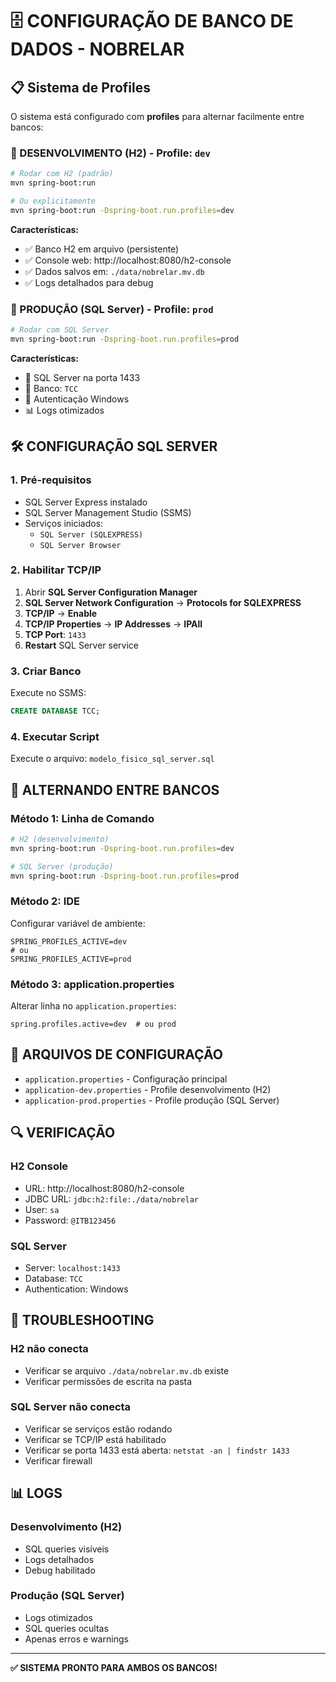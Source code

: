 # 🗄️ CONFIGURAÇÃO DE BANCO DE DADOS - NOBRELAR

## 📋 Sistema de Profiles

O sistema está configurado com **profiles** para alternar facilmente entre bancos:

### 🔧 DESENVOLVIMENTO (H2) - Profile: `dev`
```bash
# Rodar com H2 (padrão)
mvn spring-boot:run

# Ou explicitamente
mvn spring-boot:run -Dspring-boot.run.profiles=dev
```

**Características:**
- ✅ Banco H2 em arquivo (persistente)
- ✅ Console web: http://localhost:8080/h2-console
- ✅ Dados salvos em: `./data/nobrelar.mv.db`
- ✅ Logs detalhados para debug

### 🚀 PRODUÇÃO (SQL Server) - Profile: `prod`
```bash
# Rodar com SQL Server
mvn spring-boot:run -Dspring-boot.run.profiles=prod
```

**Características:**
- 🔗 SQL Server na porta 1433
- 🔗 Banco: `TCC`
- 🔗 Autenticação Windows
- 📊 Logs otimizados

## 🛠️ CONFIGURAÇÃO SQL SERVER

### 1. Pré-requisitos
- SQL Server Express instalado
- SQL Server Management Studio (SSMS)
- Serviços iniciados:
  - `SQL Server (SQLEXPRESS)`
  - `SQL Server Browser`

### 2. Habilitar TCP/IP
1. Abrir **SQL Server Configuration Manager**
2. **SQL Server Network Configuration** → **Protocols for SQLEXPRESS**
3. **TCP/IP** → **Enable**
4. **TCP/IP Properties** → **IP Addresses** → **IPAll**
5. **TCP Port**: `1433`
6. **Restart** SQL Server service

### 3. Criar Banco
Execute no SSMS:
```sql
CREATE DATABASE TCC;
```

### 4. Executar Script
Execute o arquivo: `modelo_fisico_sql_server.sql`

## 🔄 ALTERNANDO ENTRE BANCOS

### Método 1: Linha de Comando
```bash
# H2 (desenvolvimento)
mvn spring-boot:run -Dspring-boot.run.profiles=dev

# SQL Server (produção)
mvn spring-boot:run -Dspring-boot.run.profiles=prod
```

### Método 2: IDE
Configurar variável de ambiente:
```
SPRING_PROFILES_ACTIVE=dev
# ou
SPRING_PROFILES_ACTIVE=prod
```

### Método 3: application.properties
Alterar linha no `application.properties`:
```properties
spring.profiles.active=dev  # ou prod
```

## 📁 ARQUIVOS DE CONFIGURAÇÃO

- `application.properties` - Configuração principal
- `application-dev.properties` - Profile desenvolvimento (H2)
- `application-prod.properties` - Profile produção (SQL Server)

## 🔍 VERIFICAÇÃO

### H2 Console
- URL: http://localhost:8080/h2-console
- JDBC URL: `jdbc:h2:file:./data/nobrelar`
- User: `sa`
- Password: `@ITB123456`

### SQL Server
- Server: `localhost:1433`
- Database: `TCC`
- Authentication: Windows

## 🚨 TROUBLESHOOTING

### H2 não conecta
- Verificar se arquivo `./data/nobrelar.mv.db` existe
- Verificar permissões de escrita na pasta

### SQL Server não conecta
- Verificar se serviços estão rodando
- Verificar se TCP/IP está habilitado
- Verificar se porta 1433 está aberta: `netstat -an | findstr 1433`
- Verificar firewall

## 📊 LOGS

### Desenvolvimento (H2)
- SQL queries visíveis
- Logs detalhados
- Debug habilitado

### Produção (SQL Server)
- Logs otimizados
- SQL queries ocultas
- Apenas erros e warnings

---

**✅ SISTEMA PRONTO PARA AMBOS OS BANCOS!**
